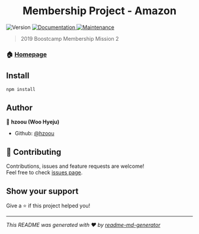 <h1 align="center">Membership Project - Amazon</h1>
<p>
  <img alt="Version" src="https://img.shields.io/badge/version-1.0.0-blue.svg?cacheSeconds=2592000" />
  <a href="https://github.com/hzoou/membership-amazon#readme">
    <img alt="Documentation" src="https://img.shields.io/badge/documentation-yes-brightgreen.svg" target="_blank" />
  </a>
  <a href="https://github.com/hzoou/membership-amazon/graphs/commit-activity">
    <img alt="Maintenance" src="https://img.shields.io/badge/Maintained%3F-yes-green.svg" target="_blank" />
  </a>
</p>

> 2019 Boostcamp Membership Mission 2

### 🏠 [Homepage](https://github.com/hzoou/membership-amazon#readme)

## Install

```sh
npm install
```

## Author

👤 **hzoou (Woo Hyeju)**

* Github: [@hzoou](https://github.com/hzoou)

## 🤝 Contributing

Contributions, issues and feature requests are welcome!<br />Feel free to check [issues page](https://github.com/hzoou/membership-amazon/issues).

## Show your support

Give a ⭐️ if this project helped you!

***
_This README was generated with ❤️ by [readme-md-generator](https://github.com/kefranabg/readme-md-generator)_